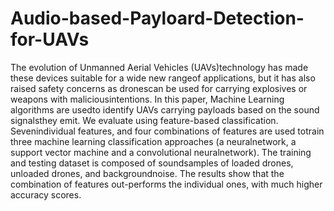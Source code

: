# Audio-based-Payloard-Detection-for-UAVs

The evolution of Unmanned Aerial Vehicles (UAVs)technology has made these devices suitable for a wide new rangeof  applications,  but  it  has  also  raised  safety  concerns  as  dronescan  be  used  for  carrying  explosives  or  weapons  with  maliciousintentions. In this paper, Machine Learning algorithms are usedto  identify  UAVs  carrying  payloads  based  on  the  sound  signalsthey  emit.  We  evaluate  using  feature-based  classification.  Sevenindividual features, and four combinations of features are used totrain three machine learning classification approaches (a neuralnetwork,  a  support  vector  machine  and  a  convolutional  neuralnetwork). The training and testing dataset is composed of soundsamples  of  loaded  drones,  unloaded  drones,  and  backgroundnoise.  The  results  show  that  the  combination  of  features  out-performs the individual ones, with much higher accuracy scores.
